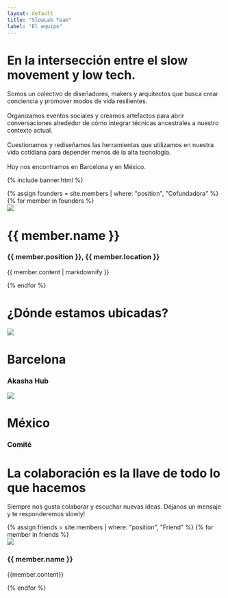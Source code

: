 ```yaml
---
layout: default
title: "SlowLab Team"
label: "El equipo"
---
```


<div class="two-columns normal">
  <div class="col-text small green-bg">
      <h1 class="yellow">
        En la intersección entre el slow movement y low tech.
      </h1>
    </div>
 
  <div class="col-text bigger green-bg">
    <p class="yellow">
        Somos un colectivo de diseñadores, makers y arquitectos que busca crear conciencia y promover modos de vida resilientes.
        <br><br>Organizamos eventos sociales y creamos artefactos para abrir conversaciones alrededor de cómo integrar técnicas ancestrales a nuestro contexto actual.
        <br><br>Cuestionamos y rediseñamos las herramientas que utilizamos en nuestra vida cotidiana para depender menos de la alta tecnología.
        <br><br>Hoy nos encontramos en Barcelona y en México.
    </p>
  </div>
</div>

<!-- Section banner -->
{% include banner.html %}

<!-- Team -->
<div class="cards team">
{% assign founders = site.members | where: "position", "Cofundadora" %}
{% for member in founders %}
<div class="card-team">
    <img class="avatar" src='{{ member.photo | relative_url}}'>
    <div class="content">
        <h1>{{ member.name }}</h1>
        <h3>{{ member.position }}, {{ member.location }}</h3>
        <p>{{ member.content | markdownify }}</p>
    </div>
</div>
{% endfor %}
</div>

<!-- Cities -->
<div class="central lily-bg">
    <h1 class="title">¿Dónde estamos ubicadas?</h1>
    <div class="row">
        <div>
            <img src="{{'/assets/images/team/akasha-hub.jpg' | relative_url }}" class="round">
            <h1>Barcelona</h1>
            <h3>Akasha Hub</h3>
        </div>
        <div>
            <img src="{{'/assets/images/team/comite.jfif' | relative_url }}" class="round">
            <h1>México</h1>
            <h3>Comité</h3>
        </div>
    </div>
</div>

<!-- Collab -->
<div class="central white-bg green">
<h1>La colaboración es la llave de todo lo que hacemos</h1>
<p>Siempre nos gusta colaborar y escuchar nuevas ideas.
Déjanos un mensaje y te responderemos slowly!</p>
<div class="row">
{% assign friends = site.members | where: "position", "Friend" %}
{% for member in friends %}
<div class="friend"> 
<img src="{{ member.photo | relative_url}}" class="square">
<h3>{{ member.name }}</h3>
<p>{{member.content}}</p>
</div>
{% endfor %}
</div>

</div>